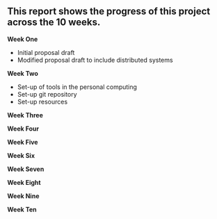 ## This report shows the progress of this project across the 10 weeks.


**Week One**
  * Initial proposal draft
  * Modified proposal draft to include distributed systems

**Week Two**
  * Set-up of tools in the personal computing
  * Set-up git repository
  * Set-up resources

**Week Three**

**Week Four**

**Week Five**

**Week Six**

**Week Seven**

**Week Eight**

**Week Nine**

**Week Ten**